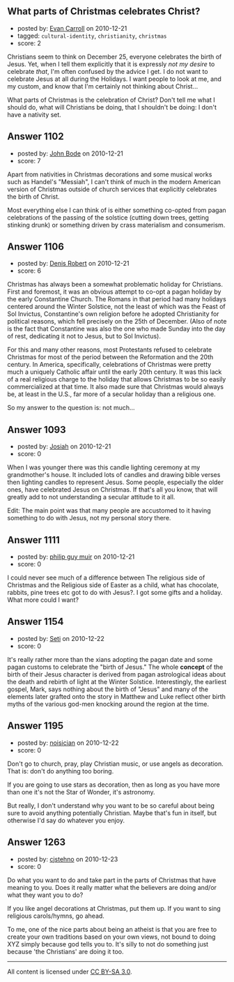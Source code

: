 ## What parts of Christmas celebrates Christ?

- posted by: [Evan Carroll](https://stackexchange.com/users/-1/5-evan-carroll) on 2010-12-21
- tagged: `cultural-identity`, `christianity`, `christmas`
- score: 2

Christians seem to think on December 25, everyone celebrates the birth of Jesus. Yet, when I tell them explicitly that it is expressly *not my desire* to celebrate *that*, I'm often confused by the advice I get. I do not want to celebrate Jesus at all during the Holidays. I want people to look at me, and my custom, and know that I'm certainly not thinking about Christ...

What parts of Christmas is the celebration of Christ? Don't tell me what I should do, what will Christians be doing, that I shouldn't be doing: I don't have a nativity set.


## Answer 1102

- posted by: [John Bode](https://stackexchange.com/users/-1/117-john-bode) on 2010-12-21
- score: 7

Apart from nativities in Christmas decorations and some musical works such as Handel's "Messiah", I can't think of much in the modern American version of Christmas outside of church services that explicitly celebrates the birth of Christ.    

Most everything else I can think of is either something co-opted from pagan celebrations of the passing of the solstice (cutting down trees, getting stinking drunk) or something driven by crass materialism and consumerism.  



## Answer 1106

- posted by: [Denis Robert](https://stackexchange.com/users/-1/122-denis-robert) on 2010-12-21
- score: 6

Christmas has always been a somewhat problematic holiday for Christians. First and foremost, it was an obvious attempt to co-opt a pagan holiday by the early Constantine Church. The Romans in that period had many holidays centered around the Winter Solstice, not the least of which was the Feast of Sol Invictus, Constantine's own religion before he adopted Christianity for political reasons, which fell precisely on the 25th of December. (Also of note is the fact that Constantine was also the one who made Sunday into the day of rest, dedicating it not to Jesus, but to Sol Invictus). 

For this and many other reasons, most Protestants refused to celebrate Christmas for most of the period between the Reformation and the 20th century. In America, specifically, celebrations of Christmas were pretty much a uniquely Catholic affair until the early 20th century. It was this lack of a real religious charge to the holiday that allows Christmas to be so easily commercialized at that time. It also made sure that Christmas would always be, at least in the U.S., far more of a secular holiday than a religious one.

So my answer to the question is: not much...




## Answer 1093

- posted by: [Josiah](https://stackexchange.com/users/-1/88-josiah) on 2010-12-21
- score: 0

When I was younger there was this candle lighting ceremony at my grandmother's house. It included lots of candles and drawing bible verses then lighting candles to represent Jesus. Some people, especially the older ones, have celebrated Jesus on Christmas. If that's all you know, that will greatly add to not understanding a secular attitude to it all.

Edit: The main point was that many people are accustomed to it having something to do with Jesus, not my personal story there.


## Answer 1111

- posted by: [philip guy muir](https://stackexchange.com/users/-1/182-philip-guy-muir) on 2010-12-21
- score: 0

I could never see much of a difference between The religious side of Christmas and the Religious side of Easter as a child, what has chocolate, rabbits, pine trees etc got to do with Jesus?. I got some gifts and a holiday. What more could I want?


## Answer 1154

- posted by: [Seti](https://stackexchange.com/users/-1/247-seti) on 2010-12-22
- score: 0

It's really rather more than the xians adopting the pagan date and some pagan customs to celebrate the "birth of Jesus." The whole **concept** of the birth of their Jesus character is derived from pagan astrological ideas about the death and rebirth of light at the Winter Solstice. Interestingly, the earliest gospel, Mark, says nothing about the birth of "Jesus" and many of the elements later grafted onto the story in Matthew and Luke reflect other birth myths of the various god-men knocking around the region at the time. 


## Answer 1195

- posted by: [noisician](https://stackexchange.com/users/-1/90-noisician) on 2010-12-22
- score: 0

Don't go to church, pray, play Christian music, or use angels as decoration. That is: don't do anything too boring. 

If you are going to use stars as decoration, then as long as you have more than one it's not the Star of Wonder, it's astronomy.

But really, I don't understand why you want to be so careful about being sure to avoid anything potentially Christian. Maybe that's fun in itself, but otherwise I'd say do whatever you enjoy.




## Answer 1263

- posted by: [cjstehno](https://stackexchange.com/users/-1/383-cjstehno) on 2010-12-23
- score: 0

Do what you want to do and take part in the parts of Christmas that have meaning to you. Does it really matter what the believers are doing and/or what they want you to do?

If you like angel decorations at Christmas, put them up. If you want to sing religious carols/hymns, go ahead.

To me, one of the nice parts about being an atheist is that you are free to create your own traditions based on your own views, not bound to doing XYZ simply because god tells you to. It's silly to not do something just because 'the Christians' are doing it too.



---

All content is licensed under [CC BY-SA 3.0](https://creativecommons.org/licenses/by-sa/3.0/).
